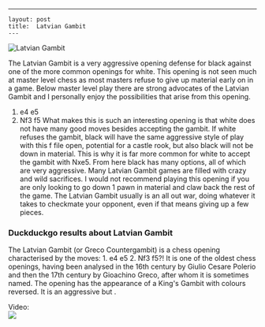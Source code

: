 ---
    layout: post
    title:  Latvian Gambit
    ---


![Latvian Gambit](https://www.thechesswebsite.com/wp-content/uploads/2012/07/LatvianGambit_big.jpg)

The Latvian Gambit is a very aggressive opening defense for black against one of the more common openings for white. This opening is not seen much at master level chess as most masters refuse to give up material early on in a game. Below master level play there are strong advocates of the Latvian Gambit and I personally enjoy the possibilities that arise from this opening.
1. e4 e5
2. Nf3 f5
What makes this is such an interesting opening is that white does not have many good moves besides accepting the gambit. If white refuses the gambit, black will have the same aggressive style of play with this f file open, potential for a castle rook, but also black will not be down in material. This is why it is far more common for white to accept the gambit with Nxe5. From here black has many options, all of which are very aggressive. Many Latvian Gambit games are filled with crazy and wild sacrifices. I would not recommend playing this opening if you are only looking to go down 1 pawn in material and claw back the rest of the game. The Latvian Gambit usually is an all out war, doing whatever it takes to checkmate your opponent, even if that means giving up a few pieces.


### Duckduckgo results about Latvian Gambit

The Latvian Gambit (or Greco Countergambit) is a chess opening characterised by the moves: 1. e4 e5 2. Nf3 f5?! It is one of the oldest chess openings, having been analysed in the 16th century by Giulio Cesare Polerio and then the 17th century by Gioachino Greco, after whom it is sometimes named. The opening has the appearance of a King's Gambit with colours reversed. It is an aggressive but .

Video:  
[![](https://tse2.mm.bing.net/th?id=OVP.xuiYfvAAya5yinOhz89GNgHgFo&pid=Api)](https://www.youtube.com/watch?v=aw-yaJO48qQ)

